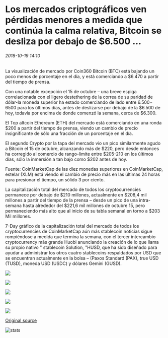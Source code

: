 # Los mercados criptográficos ven pérdidas menores a medida que continúa la calma relativa, Bitcoin se desliza por debajo de $6.500 ...

###### 2018-10-19 14:10

La visualización de mercado por Coin360 Bitcoin (BTC) está bajando un poco menos de porcentaje en el día, y está comerciando a $6.470 a partir del tiempo de prensa.

Con una notable excepción el 15 de octubre – una breve espiga correlacionada con el ligero destethering de la correa de su paridad de dólar-la moneda superior ha estado comerciando de lado entre $6.500-$ 6500 para los últimos días, antes de deslizarse por debajo de la $6.500 de hoy, todavía por encima de donde comenzó la semana, cerca de $6.300.

El Top altcoin Ethereum (ETH) del mercado está comerciando en una ronda $200 a partir del tiempo de prensa, viendo un cambio de precio insignificante de sólo una fracción de un porcentaje en el día.

El segundo Crypto por la tapa del mercado vio un pico similarmente agudo a Bitcoin el 15 de octubre, alcanzando más de $220, pero desde entonces ha corregido al comercio de rango-limite entre $205-210 en los últimos días, sólo la inmersión a tan bajo como $202 antes de hoy.

Fuente: CoinMarketCap de las diez monedas superiores en CoinMarketCap, estelar (XLM) está viendo el cambio de precio más en las últimas 24 horas para presionar el tiempo, un sólido 3 por ciento.

La capitalización total del mercado de todos los cryptocurrencies permanece por debajo de $210 millones, actualmente en $208,4 mil millones a partir del tiempo de la prensa – desde un pico de una intra-semana hasta alrededor del $221,6 mil millones de octubre 15, pero permaneciendo más alto que al inicio de su tabla semanal en torno a $203 Mil millones.

7-Day gráfico de la capitalización total del mercado de todos los cryptocurrencies de CoinMarketCap aún más stablecoin noticias sigue rompiéndose a medida que termina la semana, con el tercer intercambio cryptocurrency más grande Huobi anunciando la creación de lo que llama su propio nativo " stablecoin Solution, "HUSD, que ha sido diseñado para ayudar a administrar los otros cuatro stablecoins respaldados por USD que se encuentran actualmente en la bolsa – (Paxos Standard (PAX), true USD (TUSD), moneda USD (USDC) y dólares Gemini (GUSD).

![](https://s3.cointelegraph.com/storage/uploads/view/173a16fd11c7e213b7a8b4746563ae9a.png)

![](https://s3.cointelegraph.com/storage/uploads/view/1af527990ffe228296bc0e65507b6614.png)

![](https://s3.cointelegraph.com/storage/uploads/view/3030f1fcac97d0a96e764b333efee418.png)

![](https://s3.cointelegraph.com/storage/uploads/view/ef99ae124c46a2c0e5eec29145c60107.png)

![](https://s3.cointelegraph.com/storage/uploads/view/abbc6d27e4b123ff45b137ef8f85a532.png)

[Original source](https://cointelegraph.com/news/crypto-markets-see-minor-losses-as-relative-calm-continues-bitcoin-slips-below-6-500)

![stats](https://c.statcounter.com/11760860/0/a89fa40b/1/ "stats")